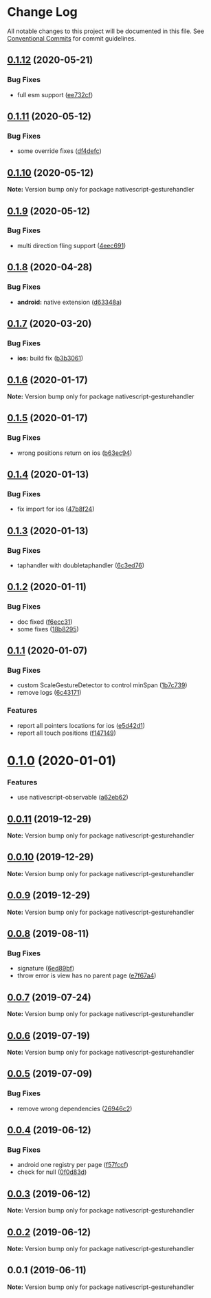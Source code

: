 # Change Log

All notable changes to this project will be documented in this file.
See [Conventional Commits](https://conventionalcommits.org) for commit guidelines.

## [0.1.12](https://github.com/Akylas/nativescript-gesturehandler/compare/v0.1.11...v0.1.12) (2020-05-21)


### Bug Fixes

* full esm support ([ee732cf](https://github.com/Akylas/nativescript-gesturehandler/commit/ee732cf3c568045059fe10e5593c0f732a2a40b1))





## [0.1.11](https://github.com/Akylas/nativescript-gesturehandler/compare/v0.1.10...v0.1.11) (2020-05-12)


### Bug Fixes

* some override fixes ([df4defc](https://github.com/Akylas/nativescript-gesturehandler/commit/df4defc435000f87a6467c6a1e5ad0c8f44a6455))





## [0.1.10](https://github.com/Akylas/nativescript-gesturehandler/compare/v0.1.9...v0.1.10) (2020-05-12)

**Note:** Version bump only for package nativescript-gesturehandler





## [0.1.9](https://github.com/Akylas/nativescript-gesturehandler/compare/v0.1.8...v0.1.9) (2020-05-12)


### Bug Fixes

* multi direction fling support ([4eec691](https://github.com/Akylas/nativescript-gesturehandler/commit/4eec6915a90be8dc1e86199c3b979f7b6c81dbc7))





## [0.1.8](https://github.com/Akylas/nativescript-gesturehandler/compare/v0.1.7...v0.1.8) (2020-04-28)


### Bug Fixes

* **android:** native extension ([d63348a](https://github.com/Akylas/nativescript-gesturehandler/commit/d63348ae40a19bc9ff6d1213302d0b975f2897b7))





## [0.1.7](https://github.com/Akylas/nativescript-gesturehandler/compare/v0.1.6...v0.1.7) (2020-03-20)


### Bug Fixes

* **ios:** build fix ([b3b3061](https://github.com/Akylas/nativescript-gesturehandler/commit/b3b3061001e94b75aeafbafad5042a4897b5ba48))





## [0.1.6](https://github.com/Akylas/nativescript-gesturehandler/compare/v0.1.5...v0.1.6) (2020-01-17)

**Note:** Version bump only for package nativescript-gesturehandler





## [0.1.5](https://github.com/Akylas/nativescript-gesturehandler/compare/v0.1.4...v0.1.5) (2020-01-17)


### Bug Fixes

* wrong positions return on ios ([b63ec94](https://github.com/Akylas/nativescript-gesturehandler/commit/b63ec94eabca89b756cb3c2f9f46f1e85dbe944c))





## [0.1.4](https://github.com/Akylas/nativescript-gesturehandler/compare/v0.1.3...v0.1.4) (2020-01-13)


### Bug Fixes

* fix import for ios ([47b8f24](https://github.com/Akylas/nativescript-gesturehandler/commit/47b8f24278322f426ce72dff5e27d0d77656de1d))





## [0.1.3](https://github.com/Akylas/nativescript-gesturehandler/compare/v0.1.2...v0.1.3) (2020-01-13)


### Bug Fixes

* taphandler with doubletaphandler ([6c3ed76](https://github.com/Akylas/nativescript-gesturehandler/commit/6c3ed76e958660ea83364f1e3e9e6fcef8e7a43b))





## [0.1.2](https://github.com/Akylas/nativescript-gesturehandler/compare/v0.1.1...v0.1.2) (2020-01-11)


### Bug Fixes

* doc fixed ([f6ecc31](https://github.com/Akylas/nativescript-gesturehandler/commit/f6ecc31df0fe39b9e96fa8a39f973e95e8f5a5ce))
* some fixes ([18b8295](https://github.com/Akylas/nativescript-gesturehandler/commit/18b8295f73cf582cbc10933db9be96bf582d340d))





## [0.1.1](https://github.com/Akylas/nativescript-gesturehandler/compare/v0.1.0...v0.1.1) (2020-01-07)


### Bug Fixes

* custom ScaleGestureDetector to control minSpan ([1b7c739](https://github.com/Akylas/nativescript-gesturehandler/commit/1b7c739dd681b4d1c131b0c142549ecf3d94db9e))
* remove logs ([6c43171](https://github.com/Akylas/nativescript-gesturehandler/commit/6c431715c034c4973f431842dba71e930714ccfd))


### Features

* report all pointers locations for ios ([e5d42d1](https://github.com/Akylas/nativescript-gesturehandler/commit/e5d42d13486c79dd3f487cb16a6f01a41b2a2053))
* report all touch positions ([f147149](https://github.com/Akylas/nativescript-gesturehandler/commit/f1471490bdf163f21c76bd5858dc93d53fc52805))





# [0.1.0](https://github.com/Akylas/nativescript-gesturehandler/compare/v0.0.11...v0.1.0) (2020-01-01)


### Features

* use nativescript-observable ([a62eb62](https://github.com/Akylas/nativescript-gesturehandler/commit/a62eb62ef42f928cdf768e8f96a765010daf7db3))





## [0.0.11](https://github.com/Akylas/nativescript-gesturehandler/compare/v0.0.10...v0.0.11) (2019-12-29)

**Note:** Version bump only for package nativescript-gesturehandler





## [0.0.10](https://github.com/Akylas/nativescript-gesturehandler/compare/v0.0.9...v0.0.10) (2019-12-29)

**Note:** Version bump only for package nativescript-gesturehandler





## [0.0.9](https://github.com/Akylas/nativescript-gesturehandler/compare/v0.0.8...v0.0.9) (2019-12-29)

**Note:** Version bump only for package nativescript-gesturehandler





## [0.0.8](https://github.com/Akylas/nativescript-gesturehandler/compare/v0.0.7...v0.0.8) (2019-08-11)


### Bug Fixes

* signature ([6ed89bf](https://github.com/Akylas/nativescript-gesturehandler/commit/6ed89bf))
* throw error is view has no parent page ([e7f67a4](https://github.com/Akylas/nativescript-gesturehandler/commit/e7f67a4))





## [0.0.7](https://github.com/Akylas/nativescript-gesturehandler/compare/v0.0.6...v0.0.7) (2019-07-24)

**Note:** Version bump only for package nativescript-gesturehandler





## [0.0.6](https://github.com/Akylas/nativescript-gesturehandler/compare/v0.0.5...v0.0.6) (2019-07-19)

**Note:** Version bump only for package nativescript-gesturehandler





## [0.0.5](https://github.com/Akylas/nativescript-gesturehandler/compare/v0.0.4...v0.0.5) (2019-07-09)


### Bug Fixes

* remove wrong dependencies ([26946c2](https://github.com/Akylas/nativescript-gesturehandler/commit/26946c2))





## [0.0.4](https://github.com/Akylas/nativescript-gesturehandler/compare/v0.0.3...v0.0.4) (2019-06-12)


### Bug Fixes

* android one registry per page ([f57fccf](https://github.com/Akylas/nativescript-gesturehandler/commit/f57fccf))
* check for null ([0f0d83d](https://github.com/Akylas/nativescript-gesturehandler/commit/0f0d83d))





## [0.0.3](https://github.com/Akylas/nativescript-gesturehandler/compare/v0.0.2...v0.0.3) (2019-06-12)

**Note:** Version bump only for package nativescript-gesturehandler





## [0.0.2](https://github.com/Akylas/nativescript-gesturehandler/compare/v0.0.1...v0.0.2) (2019-06-12)

**Note:** Version bump only for package nativescript-gesturehandler





## 0.0.1 (2019-06-11)

**Note:** Version bump only for package nativescript-gesturehandler
